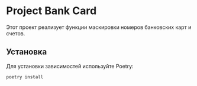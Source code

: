 # Project Bank Card

Этот проект реализует функции маскировки номеров банковских карт и счетов.

## Установка

Для установки зависимостей используйте Poetry:

```bash
poetry install
```

